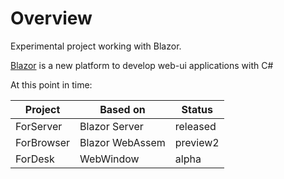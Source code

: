 # Overview
Experimental project working with Blazor.

[Blazor](https://docs.microsoft.com/en-us/aspnet/core/blazor/?view=aspnetcore-3.1)
is a new platform to develop web-ui applications with C#

At this point in time:

|  Project   |     Based on    |  Status  |
| ---------- | --------------- | -------- |
| ForServer  | Blazor Server   | released |
| ForBrowser | Blazor WebAssem | preview2 |
| ForDesk    | WebWindow       | alpha    |

